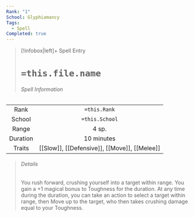 ```yaml
---
Rank: "1"
School: Glyphiamancy
Tags:
  - Spell
Completed: true
---
```

> [!infobox|left]+ Spell Entry
> # `=this.file.name`
> ###### Spell Information
|        |                                          |
|:------:|:----------------------------------------:|
|  Rank  |               `=this.Rank`               |
| School |              `=this.School`              |
| Range  |                  4 sp.                   |
|    Duration    |           10 minutes                               |
| Traits | [[Slow]], [[Defensive]], [[Move]], [[Melee]] |
> ###### *Details*
> You rush forward, crushing yourself into a target within range. You gain a +1 magical bonus to Toughness for the duration. At any time during the duration, you can take an action to select a target within range, then Move up to the target, who then takes crushing damage equal to your Toughness. 

